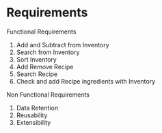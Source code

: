 # Requirements

Functional Requirements

1. Add and Subtract from Inventory 
2. Search from Inventory
3. Sort Inventory
4. Add Remove Recipe 
5. Search Recipe 
6. Check and add Recipe ingredients with Inventory


Non Functional Requirements

1. Data Retention 
2. Reusability
3. Extensibility